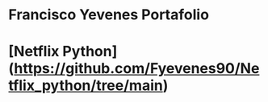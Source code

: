 # Francisco Yevenes Portafolio

# [Netflix Python] (https://github.com/Fyevenes90/Netflix_python/tree/main)
